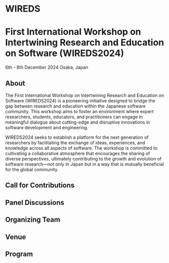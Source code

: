 # WIREDS

# First International Workshop on Intertwining Research and Education on Software (WIREDS2024)
6th - 8th December 2024 Osaka, Japan

## About
The First International Workshop on Intertwining Research and Education on Software (WIREDS2024) is a pioneering initiative designed to bridge the gap between research and education within the Japanese software community. This workshop aims to foster an environment where expert researchers, students, educators, and practitioners can engage in meaningful dialogue about cutting-edge and disruptive innovations in software development and engineering.

WIREDS2024 seeks to establish a platform for the next generation of researchers by facilitating the exchange of ideas, experiences, and knowledge across all aspects of software. The workshop is committed to cultivating a collaborative atmosphere that encourages the sharing of diverse perspectives, ultimately contributing to the growth and evolution of software research—not only in Japan but in a way that is mutually beneficial for the global community.

## Call for Contributions

## Panel Discussions

## Organizing Team

## Venue

## Program
